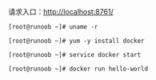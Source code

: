



请求入口：<http://localhost:8761/>



```
[root@runoob ~]# uname -r

[root@runoob ~]# yum -y install docker

[root@runoob ~]# service docker start

[root@runoob ~]# docker run hello-world
```
